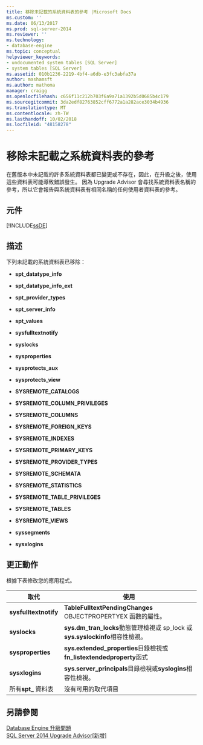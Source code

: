 ```yaml
---
title: 移除未記載的系統資料表的參考 |Microsoft Docs
ms.custom: ''
ms.date: 06/13/2017
ms.prod: sql-server-2014
ms.reviewer: ''
ms.technology:
- database-engine
ms.topic: conceptual
helpviewer_keywords:
- undocumented system tables [SQL Server]
- system tables [SQL Server]
ms.assetid: 010b1236-2219-4bf4-a6db-e3fc3abfa37a
author: mashamsft
ms.author: mathoma
manager: craigg
ms.openlocfilehash: c656f11c212b703f6a9a71a1392b5d0685b4c179
ms.sourcegitcommit: 3da2edf82763852cff6772a1a282ace3034b4936
ms.translationtype: MT
ms.contentlocale: zh-TW
ms.lasthandoff: 10/02/2018
ms.locfileid: "48158278"
---
```

# <a name="remove-references-to-undocumented-system-tables"></a>移除未記載之系統資料表的參考
  在舊版本中未記載的許多系統資料表都已變更或不存在，因此，在升級之後，使用這些資料表可能導致錯誤發生。 因為 Upgrade Advisor 會尋找系統資料表名稱的參考，所以它會報告與系統資料表有相同名稱的任何使用者資料表的參考。  
  
## <a name="component"></a>元件  
 [!INCLUDE[ssDE](../../includes/ssde-md.md)]  
  
## <a name="description"></a>描述  
 下列未記載的系統資料表已移除：  
  
-   **spt_datatype_info**  
  
-   **spt_datatype_info_ext**  
  
-   **spt_provider_types**  
  
-   **spt_server_info**  
  
-   **spt_values**  
  
-   **sysfulltextnotify**  
  
-   **syslocks**  
  
-   **sysproperties**  
  
-   **sysprotects_aux**  
  
-   **sysprotects_view**  
  
-   **SYSREMOTE_CATALOGS**  
  
-   **SYSREMOTE_COLUMN_PRIVILEGES**  
  
-   **SYSREMOTE_COLUMNS**  
  
-   **SYSREMOTE_FOREIGN_KEYS**  
  
-   **SYSREMOTE_INDEXES**  
  
-   **SYSREMOTE_PRIMARY_KEYS**  
  
-   **SYSREMOTE_PROVIDER_TYPES**  
  
-   **SYSREMOTE_SCHEMATA**  
  
-   **SYSREMOTE_STATISTICS**  
  
-   **SYSREMOTE_TABLE_PRIVILEGES**  
  
-   **SYSREMOTE_TABLES**  
  
-   **SYSREMOTE_VIEWS**  
  
-   **syssegments**  
  
-   **sysxlogins**  
  
## <a name="corrective-action"></a>更正動作  
 根據下表修改您的應用程式。  
  
|取代|使用|  
|----------------|---------|  
|**sysfulltextnotify**|**TableFulltextPendingChanges** OBJECTPROPERTYEX 函數的屬性。|  
|**syslocks**|**sys.dm_tran_locks**動態管理檢視或 sp_lock 或**sys.syslockinfo**相容性檢視。|  
|**sysproperties**|**sys.extended_properties**目錄檢視或**fn_listextendedproperty**函式|  
|**sysxlogins**|**sys.server_principals**目錄檢視或**syslogins**相容性檢視。|  
|所有**spt_** 資料表|沒有可用的取代項目|  
  
## <a name="see-also"></a>另請參閱  
 [Database Engine 升級問題](../../../2014/sql-server/install/database-engine-upgrade-issues.md)   
 [SQL Server 2014 Upgrade Advisor&#91;新增&#93;](/sql/2014/sql-server/install/sql-server-2014-upgrade-advisor)  
  
  
